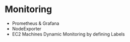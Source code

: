 # Monitoring
- Prometheus & Grafana
- NodeExporter
- EC2 Machines Dynamic Monitoring by defining Labels